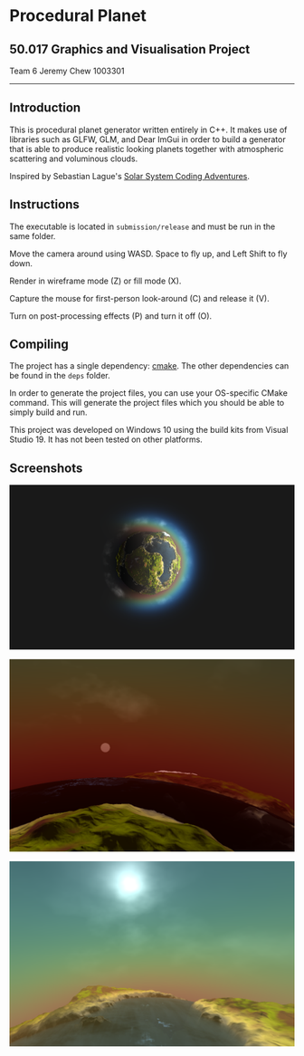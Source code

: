 # Procedural Planet
## 50.017 Graphics and Visualisation Project
Team 6
Jeremy Chew 1003301

---
## Introduction

This is procedural planet generator written entirely in C++. It makes use of libraries such as GLFW, GLM, and Dear ImGui in order to build a generator that is able to produce realistic looking planets together with atmospheric scattering and voluminous clouds.

Inspired by Sebastian Lague's [Solar System Coding Adventures](https://www.youtube.com/playlist?list=PLFt_AvWsXl0cSy8fQu3cFycsOzNjF31M1).

## Instructions

The executable is located in `submission/release` and must be run in the same folder.

Move the camera around using WASD. Space to fly up, and Left Shift to fly down.

Render in wireframe mode (Z) or fill mode (X).

Capture the mouse for first-person look-around (C) and release it (V).

Turn on post-processing effects (P) and turn it off (O).

## Compiling
The project has a single dependency: [cmake](https://cmake.org/download/). The other dependencies can be found in the `deps` folder.

In order to generate the project files, you can use your OS-specific CMake command. This will generate the project files which you should be able to simply build and run.

This project was developed on Windows 10 using the build kits from Visual Studio 19. It has not been tested on other platforms.

## Screenshots

![](img/skyview.png)

![](img/sunrise.png)

![](img/blueskies.png)
